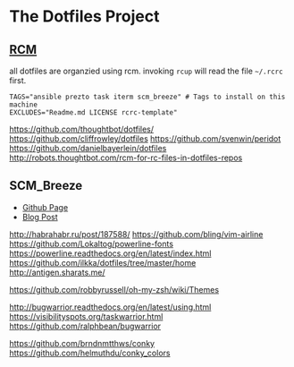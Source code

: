 # The Dotfiles Project

## [RCM](https://github.com/thoughtbot/rcm)

all dotfiles are organzied using rcm.
invoking `rcup` will read the file `~/.rcrc` first.


    TAGS="ansible prezto task iterm scm_breeze" # Tags to install on this machine
    EXCLUDES="Readme.md LICENSE rcrc-template"


https://github.com/thoughtbot/dotfiles/
https://github.com/cliffrowley/dotfiles
https://github.com/svenwin/peridot
https://github.com/danielbayerlein/dotfiles
http://robots.thoughtbot.com/rcm-for-rc-files-in-dotfiles-repos

## SCM_Breeze

* [Github Page](https://github.com/ndbroadbent/scm_breeze)
* [Blog Post](http://madebynathan.com/2011/10/18/git-shortcuts-like-youve-never-seen-before/)


http://habrahabr.ru/post/187588/
https://github.com/bling/vim-airline
https://github.com/Lokaltog/powerline-fonts
https://powerline.readthedocs.org/en/latest/index.html
https://github.com/ilkka/dotfiles/tree/master/home
http://antigen.sharats.me/

https://github.com/robbyrussell/oh-my-zsh/wiki/Themes



http://bugwarrior.readthedocs.org/en/latest/using.html
https://visibilityspots.org/taskwarrior.html
https://github.com/ralphbean/bugwarrior

https://github.com/brndnmtthws/conky
https://github.com/helmuthdu/conky_colors
